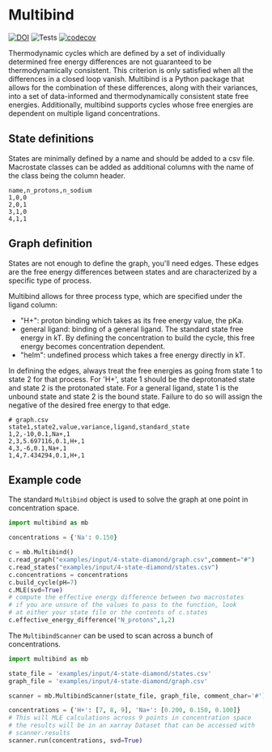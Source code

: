 # Multibind


[![DOI](https://zenodo.org/badge/301552078.svg)](https://zenodo.org/badge/latestdoi/301552078) ![Tests](https://github.com/BecksteinLab/multibind/actions/workflows/tests.yml/badge.svg?branch=develop) [![codecov](https://codecov.io/gh/Becksteinlab/multibind/branch/develop/graph/badge.svg?token=7T3Z19P4W5)](https://codecov.io/gh/Becksteinlab/multibind)


Thermodynamic cycles which are defined by a set of individually determined free energy differences are not guaranteed to be thermodynamically consistent.
This criterion is only satisfied when all the differences in a closed loop vanish.
Multibind is a Python package that allows for the combination of these differences, along with their variances, into a set of data-informed and thermodynamically consistent state free energies.
Additionally, multibind supports cycles whose free energies are dependent on multiple ligand concentrations.

## State definitions

States are minimally defined by a name and should be added to a csv file.
Macrostate classes can be added as additional columns with the name of the class being the column header.

```text
name,n_protons,n_sodium
1,0,0
2,0,1
3,1,0
4,1,1
```

## Graph definition

States are not enough to define the graph, you'll need edges. 
These edges are the free energy differences between states and are characterized by a specific type of process.

Multibind allows for three process type, which are specified under the ligand column:

- "H+": proton binding which takes as its free energy value, the pKa.
- general ligand: binding of a general ligand. The standard state free energy in kT. By defining the concentration to build the cycle, this free energy becomes concentration dependent.
- "helm": undefined process which takes a free energy directly in kT.

In defining the edges, always treat the free energies as going from state 1 to state 2 for that process.
For 'H+', state 1 should be the deprotonated state and state 2 is the protonated state.
For a general ligand, state 1 is the unbound state and state 2 is the bound state.
Failure to do so will assign the negative of the desired free energy to that edge.

```text
# graph.csv
state1,state2,value,variance,ligand,standard_state
1,2,-10,0.1,Na+,1
2,3,5.697116,0.1,H+,1
4,3,-6,0.1,Na+,1
1,4,7.434294,0.1,H+,1
```

## Example code

The standard `Multibind` object is used to solve the graph at one point in concentration space.

```python
import multibind as mb

concentrations = {'Na': 0.150}

c = mb.Multibind()
c.read_graph("examples/input/4-state-diamond/graph.csv",comment="#")
c.read_states("examples/input/4-state-diamond/states.csv")
c.concentrations = concentrations
c.build_cycle(pH=7)
c.MLE(svd=True) 
# compute the effective energy difference between two macrostates
# if you are unsure of the values to pass to the function, look
# at either your state file or the contents of c.states
c.effective_energy_difference("N_protons",1,2)
```

The `MultibindScanner` can be used to scan across a bunch of concentrations.

```python
import multibind as mb

state_file = 'examples/input/4-state-diamond/states.csv'
graph_file = 'examples/input/4-state-diamond/graph.csv'

scanner = mb.MultibindScanner(state_file, graph_file, comment_char='#')

concentrations = {'H+': [7, 8, 9], 'Na+': [0.200, 0.150, 0.100]}
# This will MLE calculations across 9 points in concentration space
# the results will be in an xarray Dataset that can be accessed with
# scanner.results
scanner.run(concentrations, svd=True)
```
